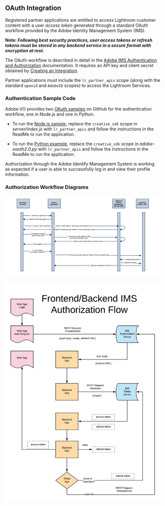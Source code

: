 ## OAuth Integration

Registered partner applications are entitled to access Lightroom customer content with a user _access token_ generated through a standard OAuth workflow provided by the Adobe Identity Management System (IMS).

**Note: _Following best security practices, user access tokens or refresh tokens must  be stored in any backend service in a secure format with encryption at rest._**

The OAuth workflow is described in detail in the [Adobe IMS Authentication and Authorization](https://www.adobe.io/authentication/auth-methods.html#!AdobeDocs/adobeio-auth/master/OAuth/OAuth.md) documentation. It requires an API key and client secret obtained by [Creating an Integration](./integration.md).

Partner applications must include the `lr_partner_apis` scope (along with the standard `openid` and `AdobeID` scopes) to access the Lightroom Services.

### Authentication Sample Code

Adobe I/O provides two [OAuth samples](https://github.com/AdobeDocs/adobeio-auth/blob/master/OAuth/samples/samples.md) on GitHub for the authentication workflow, one in Node.js and one in Python.

- To run the [Node.js sample](https://github.com/AdobeDocs/adobeio-auth/blob/master/OAuth/samples/adobe-auth-node), replace the `creative_sdk` scope in _server/index.js_ with `lr_partner_apis` and follow the instructions in the ReadMe to run the application.

- To run the [Python example](https://github.com/AdobeDocs/adobeio-auth/blob/master/OAuth/samples/adobe-auth-python), replace the `creative_sdk` scope in _adobe-oauth2.0.py_ with `lr_partner_apis` and follow the instructions in the ReadMe to run the application.

Authorization through the Adobe Identify Management System is working as expected if a user is able to successfully log in and view their profile information.

### Authorization Workflow Diagrams

![OAUTH flow diagram for Lightroom Partner Integration](../docs/images/OAuthFlowDiagram.png)

![IMS Token Usage](../docs/images/IMS_Authorization_flow.png)
